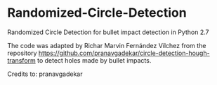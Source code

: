 # Randomized-Circle-Detection
Randomized Circle Detection for bullet impact detection in Python 2.7

The code was adapted by Richar Marvin Fernández Vílchez from the repository https://github.com/pranavgadekar/circle-detection-hough-transform to detect holes made by bullet impacts. 

Credits to: pranavgadekar
